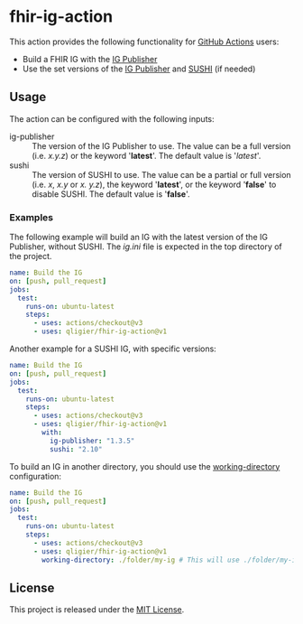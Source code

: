 # fhir-ig-action

This action provides the following functionality for [GitHub Actions](actions) users:

- Build a FHIR IG with the [IG Publisher](igpublisher)
- Use the set versions of the [IG Publisher](igpublisher) and [SUSHI](sushi) (if needed)

## Usage

The action can be configured with the following inputs:

<dl>
<dt>ig-publisher</dt>
<dd>The version of the IG Publisher to use. The value can be a full version (i.e. <em>x.y.z</em>) or the keyword 
'<strong>latest</strong>'. The default value is '<em>latest</em>'.</dd>

<dt>sushi</dt>
<dd>The version of SUSHI to use. The value can be a partial or full version (i.e. <em>x</em>, <em>x.y</em> or <em>x.
y.z</em>), the keyword '<strong>latest</strong>', or the keyword '<strong>false</strong>' to disable SUSHI. The 
default value is '<strong>false</strong>'.</dd>
</dl>

### Examples

The following example will build an IG with the latest version of the IG Publisher, without SUSHI. The _ig.ini_ file is
expected in the top directory of the project.

```yaml
name: Build the IG
on: [push, pull_request]
jobs:
  test:
    runs-on: ubuntu-latest
    steps:
      - uses: actions/checkout@v3
      - uses: qligier/fhir-ig-action@v1
```

Another example for a SUSHI IG, with specific versions:

```yaml
name: Build the IG
on: [push, pull_request]
jobs:
  test:
    runs-on: ubuntu-latest
    steps:
      - uses: actions/checkout@v3
      - uses: qligier/fhir-ig-action@v1
        with:
          ig-publisher: "1.3.5"
          sushi: "2.10"
```

To build an IG in another directory, you should use the [working-directory](idstepsrun) configuration:

```yaml
name: Build the IG
on: [push, pull_request]
jobs:
  test:
    runs-on: ubuntu-latest
    steps:
      - uses: actions/checkout@v3
      - uses: qligier/fhir-ig-action@v1
        working-directory: ./folder/my-ig # This will use ./folder/my-ig/ig.ini
```

## License

This project is released under the [MIT License](https://github.com/qligier/fhir-ig-action/blob/main/LICENSE.txt).

[igpublisher]: https://github.com/HL7/fhir-ig-publisher/
[sushi]: https://github.com/FHIR/sushi
[actions]: https://docs.github.com/en/actions
[idstepsrun]: https://docs.github.com/en/actions/using-workflows/workflow-syntax-for-github-actions#jobsjob_idstepsrun
